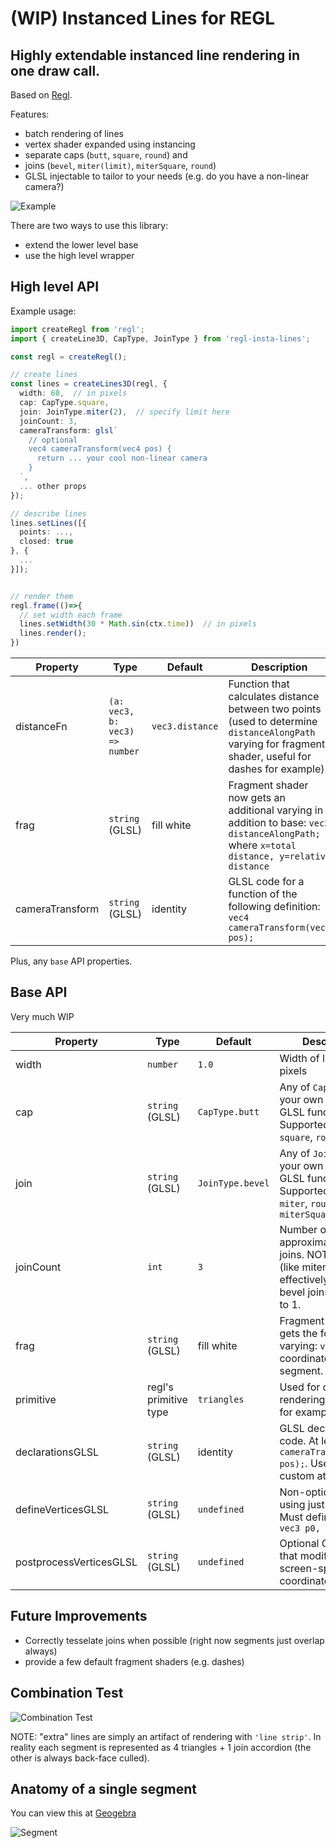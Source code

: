 # (WIP) Instanced Lines for REGL

## Highly extendable instanced line rendering in one draw call.
Based on [Regl](https://github.com/regl-project/regl).

Features:
- batch rendering of lines
- vertex shader expanded using instancing
- separate caps (`butt`, `square`, `round`) and
- joins (`bevel`, `miter(limit)`, `miterSquare`, `round`)
- GLSL injectable to tailor to your needs (e.g. do you have a non-linear camera?)

![Example](static/example.png)

There are two ways to use this library:
- extend the lower level base
- use the high level wrapper

## High level API

Example usage:
```typescript
import createRegl from 'regl';
import { createLine3D, CapType, JoinType } from 'regl-insta-lines';

const regl = createRegl();

// create lines
const lines = createLines3D(regl, {
  width: 60,  // in pixels
  cap: CapType.square,
  join: JoinType.miter(2),  // specify limit here
  joinCount: 3,
  cameraTransform: glsl`
    // optional
    vec4 cameraTransform(vec4 pos) {
      return ... your cool non-linear camera
    }
  `,
  ... other props
});

// describe lines
lines.setLines([{
  points: ...,
  closed: true
}, {
  ...
}]);


// render them
regl.frame(()=>{
  // set width each frame
  lines.setWidth(30 * Math.sin(ctx.time))  // in pixels
  lines.render();
})
```

| Property | Type | Default | Description |
|----------|------|---------|-------------|
| distanceFn | `(a: vec3, b: vec3) => number` | `vec3.distance` | Function that calculates distance between two points (used to determine `distanceAlongPath` varying for fragment shader, useful for dashes for example) |
| frag | `string` (GLSL) | fill white | Fragment shader now gets an additional varying in addition to base: `vec2 distanceAlongPath;` where `x=total distance, y=relative distance` |
| cameraTransform | `string` (GLSL) | identity | GLSL code for a function of the following definition: `vec4 cameraTransform(vec4 pos);` |

Plus, any `base` API properties.

## Base API

Very much WIP

| Property | Type | Default | Description |
|----------|------|---------|-------------|
| width | `number` | `1.0` | Width of lines in pixels |
| cap | `string` (GLSL) | `CapType.butt` | Any of `CapType`s or your own custom GLSL function. Supported: `butt`, `square`, `round` |
| join | `string` (GLSL) | `JoinType.bevel` | Any of `JoinType`s or your own custom GLSL function. Supported: `bevel`, `miter`, `round`, `miterSquare` |
| joinCount | `int` | `3` | Number of triangles approximating the joins. NOTE: joins (like miter or round) effectively become bevel joins when set to 1. |
| frag | `string` (GLSL) | fill white | Fragment shader, gets the following varying: `vec2 vUv;` uv coordinate of the segment. |
| primitive | regl's primitive type | `triangles` | Used for debug when rendering with `lines` for example |
| declarationsGLSL | `string` (GLSL) | identity | GLSL declarations code. At least `vec4 cameraTransform(vec4 pos);`. Useful for custom attributes. |
| defineVerticesGLSL | `string` (GLSL) | `undefined` | Non-optional when using just the base. Must define at least `vec3 p0, p1, p2, p3;` |
| postprocessVerticesGLSL | `string` (GLSL) | `undefined` | Optional GLSL code that modifies clip or screen-space coordinates. |

## Future Improvements
- Correctly tesselate joins when possible (right now segments just overlap always)
- provide a few default fragment shaders (e.g. dashes)


## Combination Test
![Combination Test](static/combination_test.png)

NOTE: "extra" lines are simply an artifact of rendering with `'line strip'`. In reality each segment is represented as 4 triangles + 1 join accordion (the other is always back-face culled).

## Anatomy of a single segment

You can view this at [Geogebra](https://www.geogebra.org/geometry/uw5kurzg)

![Segment](static/segment.png)